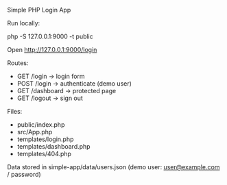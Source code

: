 Simple PHP Login App

Run locally:

php -S 127.0.0.1:9000 -t public

Open http://127.0.0.1:9000/login

Routes:
- GET /login      -> login form
- POST /login     -> authenticate (demo user)
- GET /dashboard  -> protected page
- GET /logout     -> sign out

Files:
- public/index.php
- src/App.php
- templates/login.php
- templates/dashboard.php
- templates/404.php

Data stored in simple-app/data/users.json (demo user: user@example.com / password)
